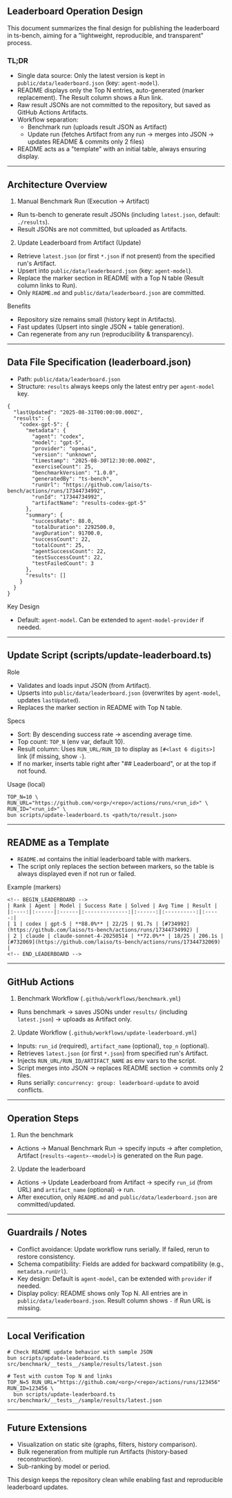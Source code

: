 ## Leaderboard Operation Design

This document summarizes the final design for publishing the leaderboard in ts-bench, aiming for a "lightweight, reproducible, and transparent" process.

### TL;DR

- Single data source: Only the latest version is kept in `public/data/leaderboard.json` (key: `agent-model`).
- README displays only the Top N entries, auto-generated (marker replacement). The Result column shows a Run link.
- Raw result JSONs are not committed to the repository, but saved as GitHub Actions Artifacts.
- Workflow separation:
  - Benchmark run (uploads result JSON as Artifact)
  - Update run (fetches Artifact from any run → merges into JSON → updates README & commits only 2 files)
- README acts as a "template" with an initial table, always ensuring display.

---

## Architecture Overview

1) Manual Benchmark Run (Execution → Artifact)
- Run ts-bench to generate result JSONs (including `latest.json`, default: `./results`).
- Result JSONs are not committed, but uploaded as Artifacts.

2) Update Leaderboard from Artifact (Update)
- Retrieve `latest.json` (or first `*.json` if not present) from the specified run's Artifact.
- Upsert into `public/data/leaderboard.json` (key: `agent-model`).
- Replace the marker section in README with a Top N table (Result column links to Run).
- Only `README.md` and `public/data/leaderboard.json` are committed.

Benefits
- Repository size remains small (history kept in Artifacts).
- Fast updates (Upsert into single JSON + table generation).
- Can regenerate from any run (reproducibility & transparency).

---

## Data File Specification (leaderboard.json)

- Path: `public/data/leaderboard.json`
- Structure: `results` always keeps only the latest entry per `agent-model` key.

```jsonc
{
  "lastUpdated": "2025-08-31T00:00:00.000Z",
  "results": {
    "codex-gpt-5": {
      "metadata": {
        "agent": "codex",
        "model": "gpt-5",
        "provider": "openai",
        "version": "unknown",
        "timestamp": "2025-08-30T12:30:00.000Z",
        "exerciseCount": 25,
        "benchmarkVersion": "1.0.0",
        "generatedBy": "ts-bench",
        "runUrl": "https://github.com/laiso/ts-bench/actions/runs/17344734992",
        "runId": "17344734992",
        "artifactName": "results-codex-gpt-5"
      },
      "summary": {
        "successRate": 88.0,
        "totalDuration": 2292500.0,
        "avgDuration": 91700.0,
        "successCount": 22,
        "totalCount": 25,
        "agentSuccessCount": 22,
        "testSuccessCount": 22,
        "testFailedCount": 3
      },
      "results": []
    }
  }
}
```

Key Design
- Default: `agent-model`. Can be extended to `agent-model-provider` if needed.

---

## Update Script (scripts/update-leaderboard.ts)

Role
- Validates and loads input JSON (from Artifact).
- Upserts into `public/data/leaderboard.json` (overwrites by `agent-model`, updates `lastUpdated`).
- Replaces the marker section in README with Top N table.

Specs
- Sort: By descending success rate → ascending average time.
- Top count: `TOP_N` (env var, default 10).
- Result column: Uses `RUN_URL/RUN_ID` to display as `[#<last 6 digits>]` link (if missing, show `-`).
- If no marker, inserts table right after "## Leaderboard", or at the top if not found.

Usage (local)
```
TOP_N=10 \
RUN_URL="https://github.com/<org>/<repo>/actions/runs/<run_id>" \
RUN_ID="<run_id>" \
bun scripts/update-leaderboard.ts <path/to/result.json>
```

---

## README as a Template

- `README.md` contains the initial leaderboard table with markers.
- The script only replaces the section between markers, so the table is always displayed even if not run or failed.

Example (markers)
```
<!-- BEGIN_LEADERBOARD -->
| Rank | Agent | Model | Success Rate | Solved | Avg Time | Result |
|:----:|:------|:------|:--------------:|:------:|:----------:|:-----:|
| 1 | codex | gpt-5 | **88.0%** | 22/25 | 91.7s | [#734992](https://github.com/laiso/ts-bench/actions/runs/17344734992) |
| 2 | claude | claude-sonnet-4-20250514 | **72.0%** | 18/25 | 206.1s | [#732069](https://github.com/laiso/ts-bench/actions/runs/17344732069) |
<!-- END_LEADERBOARD -->
```

---

## GitHub Actions

1) Benchmark Workflow (`.github/workflows/benchmark.yml`)
- Runs benchmark → saves JSONs under `results/` (including `latest.json`) → uploads as Artifact only.

2) Update Workflow (`.github/workflows/update-leaderboard.yml`)
- Inputs: `run_id` (required), `artifact_name` (optional), `top_n` (optional).
- Retrieves `latest.json` (or first `*.json`) from specified run's Artifact.
- Injects `RUN_URL/RUN_ID/ARTIFACT_NAME` as env vars to the script.
- Script merges into JSON → replaces README section → commits only 2 files.
- Runs serially: `concurrency: group: leaderboard-update` to avoid conflicts.

---

## Operation Steps

1. Run the benchmark
- Actions → Manual Benchmark Run → specify inputs → after completion, Artifact (`results-<agent>-<model>`) is generated on the Run page.

2. Update the leaderboard
- Actions → Update Leaderboard from Artifact → specify `run_id` (from URL) and `artifact_name` (optional) → run.
- After execution, only `README.md` and `public/data/leaderboard.json` are committed/updated.

---

## Guardrails / Notes

- Conflict avoidance: Update workflow runs serially. If failed, rerun to restore consistency.
- Schema compatibility: Fields are added for backward compatibility (e.g., `metadata.runUrl`).
- Key design: Default is `agent-model`, can be extended with `provider` if needed.
- Display policy: README shows only Top N. All entries are in `public/data/leaderboard.json`. Result column shows `-` if Run URL is missing.

---

## Local Verification

```
# Check README update behavior with sample JSON
bun scripts/update-leaderboard.ts src/benchmark/__tests__/sample/results/latest.json

# Test with custom Top N and links
TOP_N=5 RUN_URL="https://github.com/<org>/<repo>/actions/runs/123456" RUN_ID=123456 \
  bun scripts/update-leaderboard.ts src/benchmark/__tests__/sample/results/latest.json
```

---

## Future Extensions

- Visualization on static site (graphs, filters, history comparison).
- Bulk regeneration from multiple run Artifacts (history-based reconstruction).
- Sub-ranking by model or period.

This design keeps the repository clean while enabling fast and reproducible leaderboard updates.
